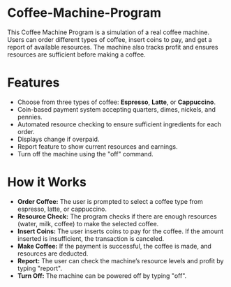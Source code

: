 # Coffee-Machine-Program
This Coffee Machine Program is a simulation of a real coffee machine. Users can order different types of coffee, insert coins to pay, and get a report of available resources. The machine also tracks profit and ensures resources are sufficient before making a coffee.

# Features
- Choose from three types of coffee: **Espresso**, **Latte**, or **Cappuccino**.
- Coin-based payment system accepting quarters, dimes, nickels, and pennies.
- Automated resource checking to ensure sufficient ingredients for each order.
- Displays change if overpaid.
- Report feature to show current resources and earnings.
- Turn off the machine using the "off" command.

# How it Works
* **Order Coffee:** The user is prompted to select a coffee type from espresso, latte, or cappuccino.
* **Resource Check:** The program checks if there are enough resources (water, milk, coffee) to make the selected coffee.
* **Insert Coins:** The user inserts coins to pay for the coffee. If the amount inserted is insufficient, the transaction is canceled.
* **Make Coffee:** If the payment is successful, the coffee is made, and resources are deducted.
* **Report:** The user can check the machine’s resource levels and profit by typing "report".
* **Turn Off:** The machine can be powered off by typing "off".

